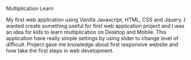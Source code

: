 Multiplication Learn

My first web application using Vanilla Javascript, HTML, CSS and Jquery. I wanted create something useful for first web application project and I was an idea for kids to learn
multiplication on Desktop and Mobile. This application have really simple settings by using slider to change level of difficult. Project gave me knowledge about first responsive
website and how take the first steps in web development.

